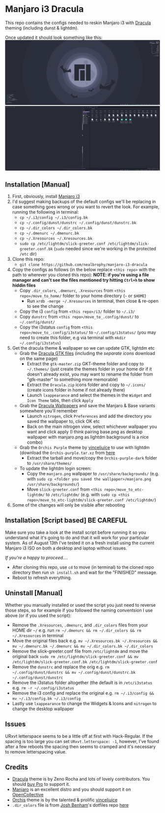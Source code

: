 # Manjaro i3 Dracula
This repo contains the configs needed to reskin Manjaro i3 with [Dracula](https://draculatheme.com/) theming (including dunst & lightdm).

Once updated it should look something like this:
<img src="./images/manjaro-i3-dracula-desktop.png" alt="Manjaro i3 desktop with Dracula theme">
<img src="./images/manjaro-i3-dracula-urxvt-pcmanfm.png" alt="Manjaro i3 showing URxvt and pcmanfm with Dracula theme">

## Installation [Manual]
1. First, obviously, install [Manjaro i3](https://manjaro.org/downloads/community/i3/)
2. I'd suggest making backups of the default configs we'll be replacing in case something goes wrong or you want to revert the look. For example, running the following in terminal:
	- `cp ~/.i3/config ~/.i3/config.bk`
	- `cp ~/.config/dunst/dunstrc ~/.config/dunst/dunstrc.bk`
	- `cp ~/.dir_colors ~/.dir_colors.bk`
	- `cp ~/.dmenurc ~/.dmenurc.bk`
	- `cp ~/.Xresources ~/.Xresources.bk`
	- `sudo cp /etc/lightdm/slick-greeter.conf /etc/lightdm/slick-greeter.conf.bk` (`sudo` needed since we're working in the protected `/etc` dir)
3. Clone this repo:
	- `git clone https://github.com/nealbrophy/manjaro-i3-dracula`
4. Copy the configs as follows (in the below replace `<this repo>` with the path to wherever you cloned this repo):
	**NOTE: if you're using a file manager and can't see the files mentioned try hitting `Ctrl+h` to show hiddin files**
	- Copy `.dir_colors`, `.dmenurc`, `.Xresources` from `<this repo>/move_to_home/` folder to your home directory (`~` or `$HOME`)
		- Run `xrdb -merge ~/.Xresources` in terminal, then close & re-open to see the change
	- Copy the i3 `config` from `<this repo>/i3/` folder to `~/.i3/`
	- Copy `dunstrc` from `<this repo>/move_to_.config/dunst/` to `~/.config/dunst/`
	- Copy the i3status `config` from `<this repo>/move_to_.config/i3status/` to `~/.config/i3status/` (you may need to create this folder, e.g via terminal with `mkdir ~/.config/i3status`)
5. Get the dracula theme & wallpaper so we can update GTK, lightdm etc
	- Grab the [Dracula GTK files](https://draculatheme.com/gtk) (including the *separate* _icons_ download on the same page)
		- Extract the `gtk-master.zip` GKT-theme folder and copy to `~/.themes/` (just create the themes folder in your home dir if it doesn't already exist, you may want to rename the folder from "gtk-master" to something more memorable)
		- Extract the `Dracula.zip` icons folder and copy to `~/.icons/` (create icons folder in home if not already there)
		- Launch `lxappearance` and select the themes in the `Widget` and `Icon Theme` tabs, then click `Apply`
	- Grab the [Dracula Wallpapers](https://draculatheme.com/wallpaper) and save the Manjaro & Base variants somewhere you'll remember
		- Launch `nitrogen`, click `Preferences` and add the directory you saved the wallpaper to, click OK etc
		- Back on the main nitrogen view, select whichever wallpaper you want and click apply (I think pairing base.png as desktop wallpaper with manjaro.png as lightdm background is a nice combo)
	- Grab the `Orchis Purple` theme by [vinceliuice](https://github.com/vinceliuice) to use with lightdm (download the `Orchis-purple.tar.xz` from [here](https://github.com/vinceliuice/Orchis-theme/blob/master/release)
		- Extract the tarball and move/copy the `Orchis-purple-dark` folder to `/usr/share/themes/`
	- To update the lightdm login screen:
		- Copy the `manjaro.png` wallpaper to `/usr/share/backgrounds/` (e.g. with `sudo cp <folder you saved the wallpaper>/manjaro.png /usr/share/backgrounds/`)
		- Move `slick-greeter.conf` from `<this repo>/move_to_etc-lightdm/` to `/etc/lightdm/` (e.g. with `sudo cp <this repo>/move_to_etc-lightdm/slick-greeter.conf /etc/lightdm/`)
6. Some of the changes will only be visible after rebooting

## Installation [Script based] **BE CAREFUL**
Make sure you take a look at the install script before running it so you understand what it's going to do and that it will work for your particular system. As of August 13th I've tested it on a fresh install using the current Manjaro i3 ISO on both a desktop and laptop without issues.

*If you're a happy to proceed....*
- After cloning this repo, use `cd` to move (in terminal) to the cloned repo directory then run `sh install.sh` and wait for the "FINISHED" message.
- Reboot to refresh everything.

## Uninstall [Manual]
Whether you manually installed or used the script you just need to reverse those steps, so for example if you followed the naming conventsion I use above (or if you used the script):
- Remove the `.Xresources`, `.dmenurc`, and `.dir_colors` files from your HOME dir `~/` e.g. run `rm ~/.dmenurc && rm ~/.dir_colors && rm ~/.Xresources` in terminal
- Move the original files back e.g. `mv ~/.Xresources.bk ~/.Xresources && mv ~/.dmenurc.bk ~/.dmenurc && mv ~/.dir_colors.bk ~/.dir_colors`
- Remove the slick-greeter.conf file from `/etc/lightdm` and move the original back `sudo rm /etc/lightdm/slick-greeter.conf && mv /etc/lightdm/slick-greeter.conf.bk /etc/lightdm/slick-greeter.conf`
- Remove the `dunstrc` and replace the orig e.g. `rm ~/.config/dunst/dunstrc && mv ~/.config/dunst/dunstrc.bk ~/.config/dunst/dunstrc`
- Remove the i3status folder altogether (the default is in `/etc/i3status` e.g. `rm -r ~/.config/i3status`
- Remove the i3 config and replace the original e.g. `rm ~/.i3/config && mv ~/.i3/config.bk ~/.i3/config`
- Lastly use `lxappearance` to change the Widgets & Icons and `nitrogen` to change the desktop wallpaper


## Issues
URxvt letterspace seems to be a little off at first with Hack-Regular. If the spacing is too large you can set `URxvt.letterspace: -1`, however, I've found after a few reboots the spacing then seems to cramped and it's necessary to remove letterspacing value.

## Credits
- [Dracula](https://draculatheme.com/) theme is by Zeno Rocha and lots of lovely contributors. You should [buy Pro](https://draculatheme.com/pro) to support it.
- [Manjaro](https://manjaro.org/) is an excellent distro and you should support it on [OpenCollective](https://opencollective.com/manjaro/donate)
- [Orchis](https://github.com/vinceliuice/Orchis-theme) theme is by the talented & prolific [vinceliuice](https://github.com/vinceliuice)
- `.dir_colors` file is from [Josh Benham](https://github.com/joshbenham)'s dotfiles repo [here](https://github.com/joshbenham/linux-dotfiles/blob/master/dircolors/Dracula.dircolors)
